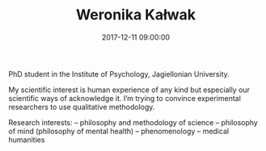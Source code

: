 ﻿---
layout: post
title:  "Weronika Kałwak"
name: Weronika
surname: Kałwak
date:   2017-12-11 09:00:00
categories: people
image-file: /images/people/wkalwak.jpg
category: colab
mail: weronika.kalwak@gmail.com
website: 
twitter:
researchgate: 
---

PhD student in the Institute of Psychology, Jagiellonian University.

My scientific interest is human experience of any kind but especially our scientific ways of acknowledge it. I’m trying to convince experimental researchers to use qualitative methodology.

Research interests:
– philosophy and methodology of science
– philosophy of mind (philosophy of mental health)
– phenomenology
– medical humanities
